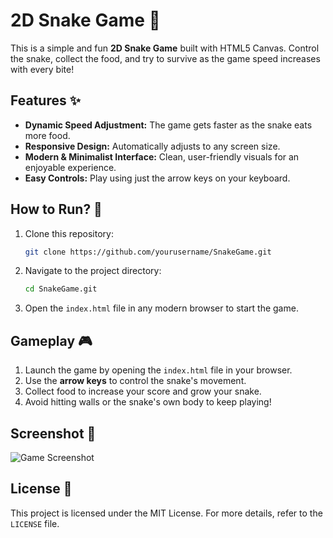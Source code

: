 # 2D Snake Game 🐍

This is a simple and fun **2D Snake Game** built with HTML5 Canvas. Control the snake, collect the food, and try to survive as the game speed increases with every bite!

## Features ✨
- **Dynamic Speed Adjustment:** The game gets faster as the snake eats more food.
- **Responsive Design:** Automatically adjusts to any screen size.
- **Modern & Minimalist Interface:** Clean, user-friendly visuals for an enjoyable experience.
- **Easy Controls:** Play using just the arrow keys on your keyboard.

## How to Run? 🚀
1. Clone this repository:
    ```bash
    git clone https://github.com/yourusername/SnakeGame.git
    ```
2. Navigate to the project directory:
    ```bash
    cd SnakeGame.git
    ```
3. Open the `index.html` file in any modern browser to start the game.

## Gameplay 🎮
1. Launch the game by opening the `index.html` file in your browser.
2. Use the **arrow keys** to control the snake's movement.
3. Collect food to increase your score and grow your snake.
4. Avoid hitting walls or the snake's own body to keep playing!

## Screenshot 📸
![Game Screenshot](![snakegame](https://github.com/user-attachments/assets/97b2aa7c-4498-48ad-8ed9-92386aec2b48)
)


## License 📜
This project is licensed under the MIT License. For more details, refer to the `LICENSE` file.
